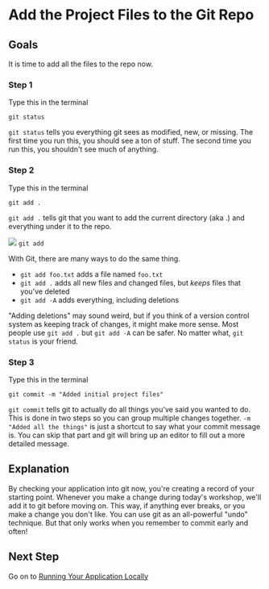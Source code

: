 # Add the Project Files to the Git Repo

## Goals

It is time to add all the files to the repo now.

### Step 1

Type this in the terminal

```text
git status
```

`git status` tells you everything git sees as modified, new, or missing.
The first time you run this, you should see a ton of stuff.
The second time you run this, you shouldn't see much of anything.


### Step 2

Type this in the terminal

```text
git add .
```

`git add .` tells git that you want to add the current directory (aka .) and everything under it to the repo.

![](/images/info.png) `git add`

With Git, there are many ways to do the same thing.

* `git add foo.txt` adds a file named `foo.txt`
* `git add .` adds all new files and changed files, but *keeps* files that you've deleted
* `git add -A` adds everything, including deletions

"Adding deletions" may sound weird, but if you think of a version control system as keeping track of changes, it might
make more sense. Most people use `git add .` but `git add -A` can be safer. No matter what, `git status` is your friend.

### Step 3

Type this in the terminal

```text
git commit -m "Added initial project files"
```

`git commit` tells git to actually do all things you've said you wanted to do.
This is done in two steps so you can group multiple changes together.
`-m "Added all the things"` is just a shortcut to say what your commit message is.
You can skip that part and git will bring up an editor to fill out a more detailed message.

## Explanation

By checking your application into git now, you're creating a record of your starting point. Whenever you make a
change during today's workshop, we'll add it to git before moving on. This way, if anything ever breaks, or you make a
change you don't like. You can use git as an all-powerful "undo" technique. But that only works when you remember to
commit early and often!

## Next Step

Go on to [Running Your Application Locally](running_your_application_locally)


